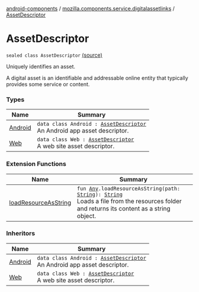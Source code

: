 [android-components](../../index.md) / [mozilla.components.service.digitalassetlinks](../index.md) / [AssetDescriptor](./index.md)

# AssetDescriptor

`sealed class AssetDescriptor` [(source)](https://github.com/mozilla-mobile/android-components/blob/master/components/service/digitalassetlinks/src/main/java/mozilla/components/service/digitalassetlinks/AssetDescriptor.kt#L13)

Uniquely identifies an asset.

A digital asset is an identifiable and addressable online entity that typically provides some
service or content.

### Types

| Name | Summary |
|---|---|
| [Android](-android/index.md) | `data class Android : `[`AssetDescriptor`](./index.md)<br>An Android app asset descriptor. |
| [Web](-web/index.md) | `data class Web : `[`AssetDescriptor`](./index.md)<br>A web site asset descriptor. |

### Extension Functions

| Name | Summary |
|---|---|
| [loadResourceAsString](../../mozilla.components.support.test.file/kotlin.-any/load-resource-as-string.md) | `fun `[`Any`](https://kotlinlang.org/api/latest/jvm/stdlib/kotlin/-any/index.html)`.loadResourceAsString(path: `[`String`](https://kotlinlang.org/api/latest/jvm/stdlib/kotlin/-string/index.html)`): `[`String`](https://kotlinlang.org/api/latest/jvm/stdlib/kotlin/-string/index.html)<br>Loads a file from the resources folder and returns its content as a string object. |

### Inheritors

| Name | Summary |
|---|---|
| [Android](-android/index.md) | `data class Android : `[`AssetDescriptor`](./index.md)<br>An Android app asset descriptor. |
| [Web](-web/index.md) | `data class Web : `[`AssetDescriptor`](./index.md)<br>A web site asset descriptor. |

